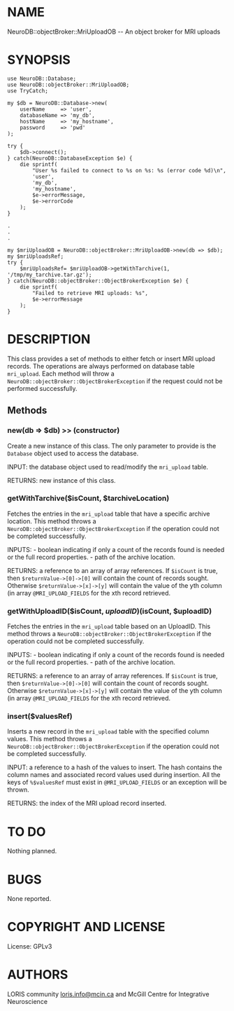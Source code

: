 # NAME

NeuroDB::objectBroker::MriUploadOB -- An object broker for MRI uploads

# SYNOPSIS

    use NeuroDB::Database;
    use NeuroDB::objectBroker::MriUploadOB;
    use TryCatch;

    my $db = NeuroDB::Database->new(
        userName     => 'user',
        databaseName => 'my_db',
        hostName     => 'my_hostname',
        password     => 'pwd'
    );

    try {
        $db->connect();
    } catch(NeuroDB::DatabaseException $e) {
        die sprintf(
            "User %s failed to connect to %s on %s: %s (error code %d)\n",
            'user',
            'my_db',
            'my_hostname',
            $e->errorMessage,
            $e->errorCode
        );
    }

    .
    .
    .

    my $mriUploadOB = NeuroDB::objectBroker::MriUploadOB->new(db => $db);
    my $mriUploadsRef;
    try {
        $mriUploadsRef= $mriUploadOB->getWithTarchive(1, '/tmp/my_tarchive.tar.gz');
    } catch(NeuroDB::objectBroker::ObjectBrokerException $e) {
        die sprintf(
            "Failed to retrieve MRI uploads: %s",
            $e->errorMessage
        );
    }

# DESCRIPTION

This class provides a set of methods to either fetch or insert MRI upload
records. The operations are always performed on database table `mri_upload`.
Each method will throw a `NeuroDB::objectBroker::ObjectBrokerException` if 
the request could not be performed successfully.

## Methods

### new(db => $db) >> (constructor)

Create a new instance of this class. The only parameter to provide is the
`Database` object used to access the database.

INPUT: the database object used to read/modify the `mri_upload` table.

RETURNS: new instance of this class.

### getWithTarchive($isCount, $tarchiveLocation)

Fetches the entries in the `mri_upload` table that have a specific archive
location. This method throws a `NeuroDB::objectBroker::ObjectBrokerException`
if the operation could not be completed successfully.

INPUTS:
    - boolean indicating if only a count of the records found is needed
      or the full record properties.
    - path of the archive location.

RETURNS: a reference to an array of array references. If `$isCount` is true, then
         `$returnValue->[0]->[0]` will contain the count of records sought. Otherwise
         `$returnValue->[x]->[y]` will contain the value of the yth column (in array
         `@MRI_UPLOAD_FIELDS` for the xth record retrieved.

### getWithUploadID($isCount, $uploadID)($isCount, $uploadID)

Fetches the entries in the `mri_upload` table based on an UploadID.
This method throws a `NeuroDB::objectBroker::ObjectBrokerException`
if the operation could not be completed successfully.

INPUTS:
    - boolean indicating if only a count of the records found is needed
      or the full record properties.
    - path of the archive location.

RETURNS: a reference to an array of array references. If `$isCount` is true, then
         `$returnValue->[0]->[0]` will contain the count of records sought. Otherwise
         `$returnValue->[x]->[y]` will contain the value of the yth column (in array
         `@MRI_UPLOAD_FIELDS` for the xth record retrieved.

### insert($valuesRef)

Inserts a new record in the `mri_upload` table with the specified column values.
This method throws a `NeuroDB::objectBroker::ObjectBrokerException` if the operation
could not be completed successfully.

INPUT: a reference to a hash of the values to insert. The hash contains the column
       names and associated record values used during insertion. All the keys of
       `%$valuesRef` must exist in `@MRI_UPLOAD_FIELDS` or an exception will be thrown.

RETURNS: the index of the MRI upload record inserted.

# TO DO

Nothing planned.

# BUGS

None reported.

# COPYRIGHT AND LICENSE

License: GPLv3

# AUTHORS

LORIS community <loris.info@mcin.ca> and McGill Centre for Integrative
Neuroscience
